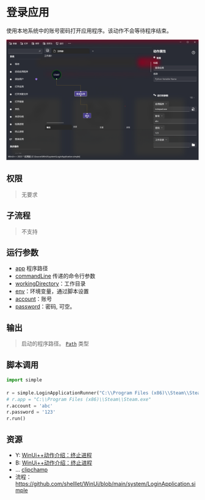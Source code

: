 # 登录应用 
使用本地系统中的账号密码打开应用程序。该动作不会等待程序结束。

![LoginApplication](./images/14.png ':size=90%')

## 权限
> 无要求

## 子流程

> 不支持

## 运行参数

* [app](./types/Path.md) 程序路径
* [commandLine](./types/String.md) 传递的命令行参数
* [workingDirectory](./types/Path.md)：工作目录
* [env](./types/String.md)：环境变量，通过脚本设置
* [account](./types/String.md)：账号
* [password](./types/String.md)：密码, 可空。
  

## 输出

> 启动的程序路径。 [`Path`](./types/Path.md) 类型


## 脚本调用

```python
import simple

r = simple.LoginApplicationRunner("C:\\Program Files (x86)\\Steam\\Steam.exe")
# r.app = "C:\\Program Files (x86)\\Steam\\Steam.exe"
r.account = 'abc'
r.password = '123'
r.run()
```

## 资源

* Y: [WinUi++动作介绍：终止进程](https://youtu.be/hlpfERxN5yQ)
* B: [WinUi++动作介绍：终止进程](https://www.bilibili.com/video/BV1LP411y7E1/)
* ... [clipchamp](https://clipchamp.com/watch/gs40Tr7G6Ot)
* 流程：https://github.com/shelllet/WinUi/blob/main/system/LoginApplication.simple
